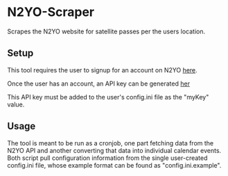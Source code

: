 # N2YO-Scraper
Scrapes the N2YO website for satellite passes per the users location.

## Setup
This tool requires the user to signup for an account on N2YO [here](https://www.n2yo.com/login/register/).

Once the user has an account, an API key can be generated [her](https://www.n2yo.com/login/edit/)

This API key must be added to the user's config.ini file as the "myKey" value.

## Usage
The tool is meant to be run as a cronjob, one part fetching data from the N2YO API and another converting that data into
individual calendar events. Both script pull configuration information from the single user-created config.ini file,
whose example format can be found as "config.ini.example".
